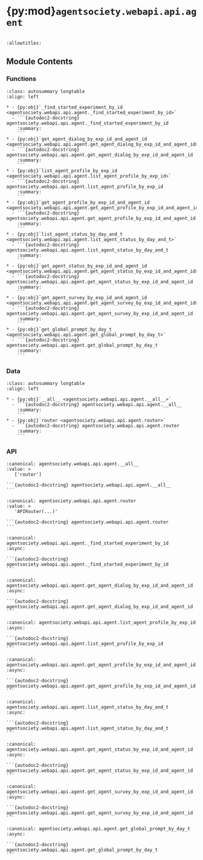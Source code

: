 # {py:mod}`agentsociety.webapi.api.agent`

```{py:module} agentsociety.webapi.api.agent
```

```{autodoc2-docstring} agentsociety.webapi.api.agent
:allowtitles:
```

## Module Contents

### Functions

````{list-table}
:class: autosummary longtable
:align: left

* - {py:obj}`_find_started_experiment_by_id <agentsociety.webapi.api.agent._find_started_experiment_by_id>`
  - ```{autodoc2-docstring} agentsociety.webapi.api.agent._find_started_experiment_by_id
    :summary:
    ```
* - {py:obj}`get_agent_dialog_by_exp_id_and_agent_id <agentsociety.webapi.api.agent.get_agent_dialog_by_exp_id_and_agent_id>`
  - ```{autodoc2-docstring} agentsociety.webapi.api.agent.get_agent_dialog_by_exp_id_and_agent_id
    :summary:
    ```
* - {py:obj}`list_agent_profile_by_exp_id <agentsociety.webapi.api.agent.list_agent_profile_by_exp_id>`
  - ```{autodoc2-docstring} agentsociety.webapi.api.agent.list_agent_profile_by_exp_id
    :summary:
    ```
* - {py:obj}`get_agent_profile_by_exp_id_and_agent_id <agentsociety.webapi.api.agent.get_agent_profile_by_exp_id_and_agent_id>`
  - ```{autodoc2-docstring} agentsociety.webapi.api.agent.get_agent_profile_by_exp_id_and_agent_id
    :summary:
    ```
* - {py:obj}`list_agent_status_by_day_and_t <agentsociety.webapi.api.agent.list_agent_status_by_day_and_t>`
  - ```{autodoc2-docstring} agentsociety.webapi.api.agent.list_agent_status_by_day_and_t
    :summary:
    ```
* - {py:obj}`get_agent_status_by_exp_id_and_agent_id <agentsociety.webapi.api.agent.get_agent_status_by_exp_id_and_agent_id>`
  - ```{autodoc2-docstring} agentsociety.webapi.api.agent.get_agent_status_by_exp_id_and_agent_id
    :summary:
    ```
* - {py:obj}`get_agent_survey_by_exp_id_and_agent_id <agentsociety.webapi.api.agent.get_agent_survey_by_exp_id_and_agent_id>`
  - ```{autodoc2-docstring} agentsociety.webapi.api.agent.get_agent_survey_by_exp_id_and_agent_id
    :summary:
    ```
* - {py:obj}`get_global_prompt_by_day_t <agentsociety.webapi.api.agent.get_global_prompt_by_day_t>`
  - ```{autodoc2-docstring} agentsociety.webapi.api.agent.get_global_prompt_by_day_t
    :summary:
    ```
````

### Data

````{list-table}
:class: autosummary longtable
:align: left

* - {py:obj}`__all__ <agentsociety.webapi.api.agent.__all__>`
  - ```{autodoc2-docstring} agentsociety.webapi.api.agent.__all__
    :summary:
    ```
* - {py:obj}`router <agentsociety.webapi.api.agent.router>`
  - ```{autodoc2-docstring} agentsociety.webapi.api.agent.router
    :summary:
    ```
````

### API

````{py:data} __all__
:canonical: agentsociety.webapi.api.agent.__all__
:value: >
   ['router']

```{autodoc2-docstring} agentsociety.webapi.api.agent.__all__
```

````

````{py:data} router
:canonical: agentsociety.webapi.api.agent.router
:value: >
   'APIRouter(...)'

```{autodoc2-docstring} agentsociety.webapi.api.agent.router
```

````

````{py:function} _find_started_experiment_by_id(request: fastapi.Request, db: sqlalchemy.ext.asyncio.AsyncSession, exp_id: uuid.UUID) -> agentsociety.webapi.models.experiment.Experiment
:canonical: agentsociety.webapi.api.agent._find_started_experiment_by_id
:async:

```{autodoc2-docstring} agentsociety.webapi.api.agent._find_started_experiment_by_id
```
````

````{py:function} get_agent_dialog_by_exp_id_and_agent_id(request: fastapi.Request, exp_id: uuid.UUID, agent_id: int) -> agentsociety.webapi.models.ApiResponseWrapper[typing.List[agentsociety.webapi.models.agent.ApiAgentDialog]]
:canonical: agentsociety.webapi.api.agent.get_agent_dialog_by_exp_id_and_agent_id
:async:

```{autodoc2-docstring} agentsociety.webapi.api.agent.get_agent_dialog_by_exp_id_and_agent_id
```
````

````{py:function} list_agent_profile_by_exp_id(request: fastapi.Request, exp_id: uuid.UUID) -> agentsociety.webapi.models.ApiResponseWrapper[typing.List[agentsociety.webapi.models.agent.ApiAgentProfile]]
:canonical: agentsociety.webapi.api.agent.list_agent_profile_by_exp_id
:async:

```{autodoc2-docstring} agentsociety.webapi.api.agent.list_agent_profile_by_exp_id
```
````

````{py:function} get_agent_profile_by_exp_id_and_agent_id(request: fastapi.Request, exp_id: uuid.UUID, agent_id: int) -> agentsociety.webapi.models.ApiResponseWrapper[agentsociety.webapi.models.agent.ApiAgentProfile]
:canonical: agentsociety.webapi.api.agent.get_agent_profile_by_exp_id_and_agent_id
:async:

```{autodoc2-docstring} agentsociety.webapi.api.agent.get_agent_profile_by_exp_id_and_agent_id
```
````

````{py:function} list_agent_status_by_day_and_t(request: fastapi.Request, exp_id: uuid.UUID, day: typing.Optional[int] = Query(None, description='the day for getting agent status'), t: typing.Optional[float] = Query(None, description='the time for getting agent status')) -> agentsociety.webapi.models.ApiResponseWrapper[typing.List[agentsociety.webapi.models.agent.ApiAgentStatus]]
:canonical: agentsociety.webapi.api.agent.list_agent_status_by_day_and_t
:async:

```{autodoc2-docstring} agentsociety.webapi.api.agent.list_agent_status_by_day_and_t
```
````

````{py:function} get_agent_status_by_exp_id_and_agent_id(request: fastapi.Request, exp_id: uuid.UUID, agent_id: int) -> agentsociety.webapi.models.ApiResponseWrapper[typing.List[agentsociety.webapi.models.agent.ApiAgentStatus]]
:canonical: agentsociety.webapi.api.agent.get_agent_status_by_exp_id_and_agent_id
:async:

```{autodoc2-docstring} agentsociety.webapi.api.agent.get_agent_status_by_exp_id_and_agent_id
```
````

````{py:function} get_agent_survey_by_exp_id_and_agent_id(request: fastapi.Request, exp_id: uuid.UUID, agent_id: int) -> agentsociety.webapi.models.ApiResponseWrapper[typing.List[agentsociety.webapi.models.agent.ApiAgentSurvey]]
:canonical: agentsociety.webapi.api.agent.get_agent_survey_by_exp_id_and_agent_id
:async:

```{autodoc2-docstring} agentsociety.webapi.api.agent.get_agent_survey_by_exp_id_and_agent_id
```
````

````{py:function} get_global_prompt_by_day_t(request: fastapi.Request, exp_id: uuid.UUID, day: typing.Optional[int] = Query(None, description='the day for getting agent status'), t: typing.Optional[float] = Query(None, description='the time for getting agent status')) -> agentsociety.webapi.models.ApiResponseWrapper[agentsociety.webapi.models.agent.ApiGlobalPrompt]
:canonical: agentsociety.webapi.api.agent.get_global_prompt_by_day_t
:async:

```{autodoc2-docstring} agentsociety.webapi.api.agent.get_global_prompt_by_day_t
```
````
